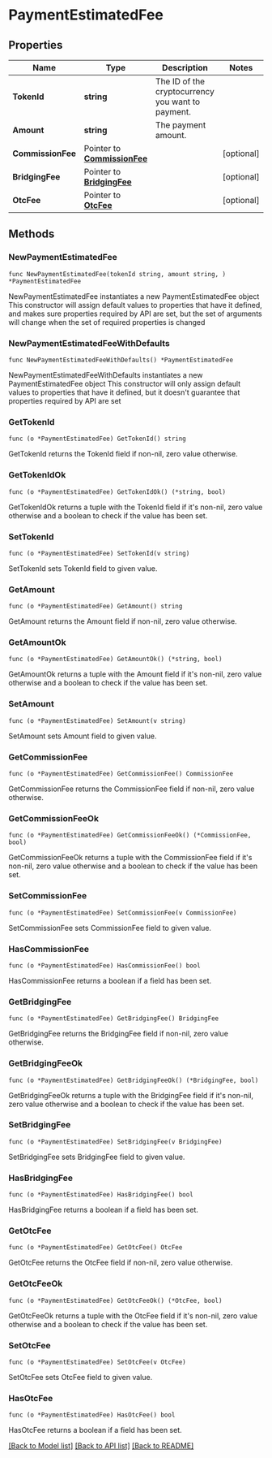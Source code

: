 # PaymentEstimatedFee

## Properties

Name | Type | Description | Notes
------------ | ------------- | ------------- | -------------
**TokenId** | **string** | The ID of the cryptocurrency you want to payment. | 
**Amount** | **string** | The payment amount.  | 
**CommissionFee** | Pointer to [**CommissionFee**](CommissionFee.md) |  | [optional] 
**BridgingFee** | Pointer to [**BridgingFee**](BridgingFee.md) |  | [optional] 
**OtcFee** | Pointer to [**OtcFee**](OtcFee.md) |  | [optional] 

## Methods

### NewPaymentEstimatedFee

`func NewPaymentEstimatedFee(tokenId string, amount string, ) *PaymentEstimatedFee`

NewPaymentEstimatedFee instantiates a new PaymentEstimatedFee object
This constructor will assign default values to properties that have it defined,
and makes sure properties required by API are set, but the set of arguments
will change when the set of required properties is changed

### NewPaymentEstimatedFeeWithDefaults

`func NewPaymentEstimatedFeeWithDefaults() *PaymentEstimatedFee`

NewPaymentEstimatedFeeWithDefaults instantiates a new PaymentEstimatedFee object
This constructor will only assign default values to properties that have it defined,
but it doesn't guarantee that properties required by API are set

### GetTokenId

`func (o *PaymentEstimatedFee) GetTokenId() string`

GetTokenId returns the TokenId field if non-nil, zero value otherwise.

### GetTokenIdOk

`func (o *PaymentEstimatedFee) GetTokenIdOk() (*string, bool)`

GetTokenIdOk returns a tuple with the TokenId field if it's non-nil, zero value otherwise
and a boolean to check if the value has been set.

### SetTokenId

`func (o *PaymentEstimatedFee) SetTokenId(v string)`

SetTokenId sets TokenId field to given value.


### GetAmount

`func (o *PaymentEstimatedFee) GetAmount() string`

GetAmount returns the Amount field if non-nil, zero value otherwise.

### GetAmountOk

`func (o *PaymentEstimatedFee) GetAmountOk() (*string, bool)`

GetAmountOk returns a tuple with the Amount field if it's non-nil, zero value otherwise
and a boolean to check if the value has been set.

### SetAmount

`func (o *PaymentEstimatedFee) SetAmount(v string)`

SetAmount sets Amount field to given value.


### GetCommissionFee

`func (o *PaymentEstimatedFee) GetCommissionFee() CommissionFee`

GetCommissionFee returns the CommissionFee field if non-nil, zero value otherwise.

### GetCommissionFeeOk

`func (o *PaymentEstimatedFee) GetCommissionFeeOk() (*CommissionFee, bool)`

GetCommissionFeeOk returns a tuple with the CommissionFee field if it's non-nil, zero value otherwise
and a boolean to check if the value has been set.

### SetCommissionFee

`func (o *PaymentEstimatedFee) SetCommissionFee(v CommissionFee)`

SetCommissionFee sets CommissionFee field to given value.

### HasCommissionFee

`func (o *PaymentEstimatedFee) HasCommissionFee() bool`

HasCommissionFee returns a boolean if a field has been set.

### GetBridgingFee

`func (o *PaymentEstimatedFee) GetBridgingFee() BridgingFee`

GetBridgingFee returns the BridgingFee field if non-nil, zero value otherwise.

### GetBridgingFeeOk

`func (o *PaymentEstimatedFee) GetBridgingFeeOk() (*BridgingFee, bool)`

GetBridgingFeeOk returns a tuple with the BridgingFee field if it's non-nil, zero value otherwise
and a boolean to check if the value has been set.

### SetBridgingFee

`func (o *PaymentEstimatedFee) SetBridgingFee(v BridgingFee)`

SetBridgingFee sets BridgingFee field to given value.

### HasBridgingFee

`func (o *PaymentEstimatedFee) HasBridgingFee() bool`

HasBridgingFee returns a boolean if a field has been set.

### GetOtcFee

`func (o *PaymentEstimatedFee) GetOtcFee() OtcFee`

GetOtcFee returns the OtcFee field if non-nil, zero value otherwise.

### GetOtcFeeOk

`func (o *PaymentEstimatedFee) GetOtcFeeOk() (*OtcFee, bool)`

GetOtcFeeOk returns a tuple with the OtcFee field if it's non-nil, zero value otherwise
and a boolean to check if the value has been set.

### SetOtcFee

`func (o *PaymentEstimatedFee) SetOtcFee(v OtcFee)`

SetOtcFee sets OtcFee field to given value.

### HasOtcFee

`func (o *PaymentEstimatedFee) HasOtcFee() bool`

HasOtcFee returns a boolean if a field has been set.


[[Back to Model list]](../README.md#documentation-for-models) [[Back to API list]](../README.md#documentation-for-api-endpoints) [[Back to README]](../README.md)


